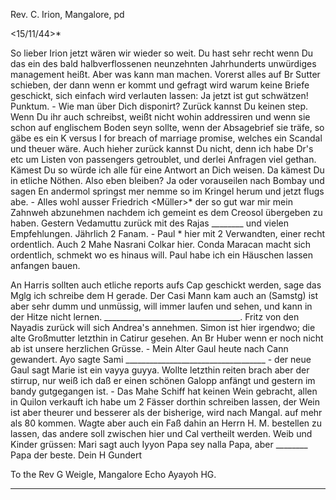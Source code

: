 Rev. C. Irion, Mangalore, pd

 <15/11/44>*

So lieber Irion jetzt wären wir wieder so weit. Du hast sehr recht wenn Du das ein des bald halbverflossenen neunzehnten Jahrhunderts unwürdiges management heißt. Aber was kann man machen. Vorerst alles auf Br Sutter schieben, der dann wenn er kommt und gefragt wird warum keine Briefe geschickt, sich einfach wird verlauten lassen: Ja jetzt ist gut schwätzen! Punktum. - Wie man über Dich disponirt? Zurück kannst Du keinen step. Wenn Du ihr auch schreibst, weißt nicht wohin addressiren und wenn sie schon auf englischem Boden seyn sollte, wenn der Absagebrief sie träfe, so gäbe es ein K versus I for breach of marriage promise, welches ein Scandal und theuer wäre. Auch hieher zurück kannst Du nicht, denn ich habe Dr's etc um Listen von passengers getroublet, und derlei Anfragen viel gethan. Kämest Du so würde ich alle für eine Antwort an Dich weisen. Da kämest Du in etliche Nöthen. Also eben bleiben? Ja oder vorauseilen nach Bombay und sagen En andermol springst mer nemme so im Kringel herum und jetzt flugs abe. - Alles wohl ausser Friedrich <Müller>* der so gut war mir mein Zahnweh abzunehmen nachdem ich gemeint es dem Creosol übergeben zu haben. Gestern Vedamuttu zurück mit des Rajas ________ und vielen Empfehlungen. Jährlich 2 Fanam. - Paul <Mannen>* hier mit 2 Verwandten, einer recht ordentlich. Auch 2 Mahe Nasrani Colkar hier. Conda Maracan macht sich ordentlich, schmekt wo es hinaus will. Paul habe ich ein Häuschen lassen anfangen bauen.

An Harris sollten auch etliche reports aufs Cap geschickt werden, sage das Mglg ich schreibe dem H gerade. Der Casi Mann kam auch an (Samstg) ist aber sehr dumm und unmüssig, will immer laufen und sehen, und kann in der Hitze nicht lernen. __________________________________. Fritz von den Nayadis zurück will sich Andrea's annehmen. Simon ist hier irgendwo; die alte Großmutter letzthin in Catirur gesehen. An Br Huber wenn er noch nicht ab ist unsere herzlichen Grüsse. - Mein Alter Gaul heute nach Cann gewandert. Ayo sagte Sami ___________________________________ - der neue Gaul sagt Marie ist ein vayya guyya. Wollte letzthin reiten brach aber der stirrup, nur weiß ich daß er einen schönen Galopp anfängt und gestern im bandy gutgegangen ist. - Das Mahe Schiff hat keinen Wein gebracht, allen in Quilon verkauft ich habe um 2 Fässer dorthin schreiben lassen, der Wein ist aber theurer und besserer als der bisherige, wird nach Mangal. auf mehr als 80 kommen. Wagte aber auch ein Faß dahin an Herrn H. M. bestellen zu lassen, das andere soll zwischen hier und Cal vertheilt werden. Weib und Kinder grüssen: Mari sagt auch Iyyon Papa sey nalla Papa, aber ________ Papa der beste.
 Dein H Gundert

To the Rev G Weigle, Mangalore
 Echo Ayayoh
 HG.
_________

